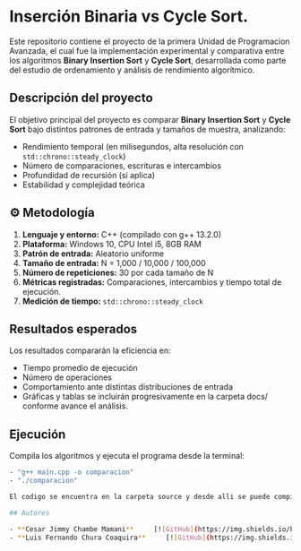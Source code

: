 # Inserción Binaria vs Cycle Sort.

Este repositorio contiene el proyecto de la primera Unidad de Programacion Avanzada, el cual fue la implementación experimental y comparativa entre los algoritmos **Binary Insertion Sort** y **Cycle Sort**, desarrollada como parte del estudio de ordenamiento y análisis de rendimiento algorítmico.

## Descripción del proyecto

El objetivo principal del proyecto es comparar **Binary Insertion Sort** y **Cycle Sort** bajo distintos patrones de entrada y tamaños de muestra, analizando:
- Rendimiento temporal (en milisegundos, alta resolución con `std::chrono::steady_clock`)
- Número de comparaciones, escrituras e intercambios
- Profundidad de recursión (si aplica)
- Estabilidad y complejidad teórica

## ⚙️ Metodología
1. **Lenguaje y entorno:** C++ (compilado con g++ 13.2.0)  
2. **Plataforma:** Windows 10, CPU Intel i5, 8GB RAM  
3. **Patrón de entrada:** Aleatorio uniforme  
4. **Tamaño de entrada:** N = 1,000 / 10,000 / 100,000  
5. **Número de repeticiones:** 30 por cada tamaño de N  
6. **Métricas registradas:** Comparaciones, intercambios y tiempo total de ejecución.  
7. **Medición de tiempo:** `std::chrono::steady_clock`

## Resultados esperados

Los resultados compararán la eficiencia en:
- Tiempo promedio de ejecución
- Número de operaciones
- Comportamiento ante distintas distribuciones de entrada
- Gráficas y tablas se incluirán progresivamente en la carpeta docs/ conforme avance el análisis.

## Ejecución
Compila los algoritmos y ejecuta el programa desde la terminal:
```bash
- "g++ main.cpp -o comparacion"
- "./comparacion"

El codigo se encuentra en la carpeta source y desde alli se puede compilar

## Autores

- **Cesar Jimmy Chambe Mamani**     [![GitHub](https://img.shields.io/badge/GitHub-000?style=flat&logo=github&logoColor=white)](https://github.com/KitllyCat)
- **Luis Fernando Chura Coaquira**     [![GitHub](https://img.shields.io/badge/GitHub-000?style=flat&logo=github&logoColor=white)](https://github.com/AlguienXD888)
